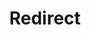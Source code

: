 ﻿---
layout: src/layouts/Redirect.astro
title: Redirect
redirect: https://octopus.com/docs/deployments/custom-scripts/passing-parameters-to-scripts
pubDate:  2023-01-01
navSearch: false
navSitemap: false
navMenu: false
---
